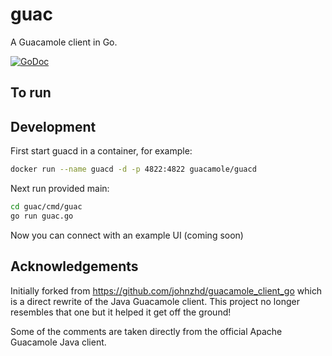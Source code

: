 # guac

A Guacamole client in Go.

[![GoDoc](https://godoc.org/github.com/wwt/guac?status.svg)](http://godoc.org/github.com/wwt/guac)

## To run
## Development

First start guacd in a container, for example:

```sh
docker run --name guacd -d -p 4822:4822 guacamole/guacd
```

Next run provided main:

```sh
cd guac/cmd/guac
go run guac.go
```

Now you can connect with an example UI (coming soon)

## Acknowledgements

Initially forked from https://github.com/johnzhd/guacamole_client_go which is a direct rewrite of the Java Guacamole
client. This project no longer resembles that one but it helped it get off the ground!

Some of the comments are taken directly from the official Apache Guacamole Java client.
